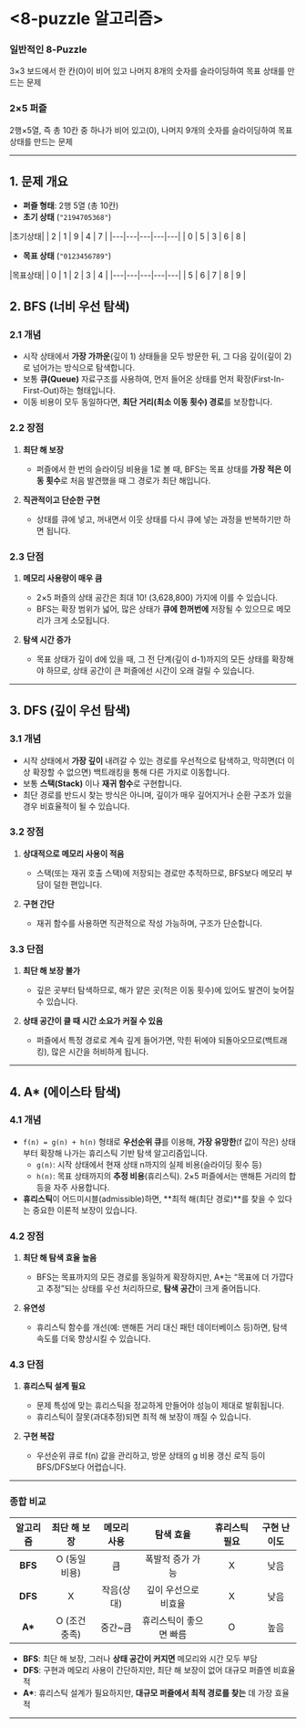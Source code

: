 # <8-puzzle 알고리즘>

### 일반적인 8-Puzzle
  3×3 보드에서 한 칸(0)이 비어 있고 나머지 8개의 숫자를 슬라이딩하여 목표 상태를 만드는 문제
### 2×5 퍼즐
  2행×5열, 즉 총 10칸 중 하나가 비어 있고(0), 나머지 9개의 숫자를 슬라이딩하여 목표 상태를 만드는 문제

---

## 1. 문제 개요

- **퍼즐 형태**: 2행 5열 (총 10칸)
- **초기 상태** (`"2194705368"`)
  
|초기상태|
| 2 | 1 | 9 | 4 | 7 |
|---|---|---|---|---|
| 0 | 5 | 3 | 6 | 8 |

- **목표 상태** (`"0123456789"`)
  
|목표상태|
| 0 | 1 | 2 | 3 | 4 |
|---|---|---|---|---|
| 5 | 6 | 7 | 8 | 9 |


## 2. BFS (너비 우선 탐색)

### 2.1 개념
- 시작 상태에서 **가장 가까운**(깊이 1) 상태들을 모두 방문한 뒤, 그 다음 깊이(깊이 2)로 넘어가는 방식으로 탐색합니다.
- 보통 **큐(Queue)** 자료구조를 사용하여, 먼저 들어온 상태를 먼저 확장(First-In-First-Out)하는 형태입니다.
- 이동 비용이 모두 동일하다면, **최단 거리(최소 이동 횟수) 경로**를 보장합니다.

### 2.2 장점
1. **최단 해 보장**  
   - 퍼즐에서 한 번의 슬라이딩 비용을 1로 볼 때, BFS는 목표 상태를 **가장 적은 이동 횟수**로 처음 발견했을 때 그 경로가 최단 해입니다.

2. **직관적이고 단순한 구현**  
   - 상태를 큐에 넣고, 꺼내면서 이웃 상태를 다시 큐에 넣는 과정을 반복하기만 하면 됩니다.

### 2.3 단점
1. **메모리 사용량이 매우 큼**  
   - 2×5 퍼즐의 상태 공간은 최대 10! (3,628,800) 가지에 이를 수 있습니다.  
   - BFS는 확장 범위가 넓어, 많은 상태가 **큐에 한꺼번에** 저장될 수 있으므로 메모리가 크게 소모됩니다.

2. **탐색 시간 증가**  
   - 목표 상태가 깊이 d에 있을 때, 그 전 단계(깊이 d-1)까지의 모든 상태를 확장해야 하므로, 상태 공간이 큰 퍼즐에선 시간이 오래 걸릴 수 있습니다.

---

## 3. DFS (깊이 우선 탐색)

### 3.1 개념
- 시작 상태에서 **가장 깊이** 내려갈 수 있는 경로를 우선적으로 탐색하고, 막히면(더 이상 확장할 수 없으면) 백트래킹을 통해 다른 가지로 이동합니다.
- 보통 **스택(Stack)** 이나 **재귀 함수**로 구현합니다.
- 최단 경로를 반드시 찾는 방식은 아니며, 깊이가 매우 깊어지거나 순환 구조가 있을 경우 비효율적이 될 수 있습니다.

### 3.2 장점
1. **상대적으로 메모리 사용이 적음**  
   - 스택(또는 재귀 호출 스택)에 저장되는 경로만 추적하므로, BFS보다 메모리 부담이 덜한 편입니다.

2. **구현 간단**  
   - 재귀 함수를 사용하면 직관적으로 작성 가능하며, 구조가 단순합니다.

### 3.3 단점
1. **최단 해 보장 불가**  
   - 깊은 곳부터 탐색하므로, 해가 얕은 곳(적은 이동 횟수)에 있어도 발견이 늦어질 수 있습니다.

2. **상태 공간이 클 때 시간 소요가 커질 수 있음**  
   - 퍼즐에서 특정 경로로 계속 깊게 들어가면, 막힌 뒤에야 되돌아오므로(백트래킹), 많은 시간을 허비하게 됩니다.

---

## 4. A* (에이스타 탐색)

### 4.1 개념
- `f(n) = g(n) + h(n)` 형태로 **우선순위 큐**를 이용해, **가장 유망한**(f 값이 작은) 상태부터 확장해 나가는 휴리스틱 기반 탐색 알고리즘입니다.
  - `g(n)`: 시작 상태에서 현재 상태 n까지의 실제 비용(슬라이딩 횟수 등)
  - `h(n)`: 목표 상태까지의 **추정 비용**(휴리스틱). 2×5 퍼즐에서는 맨해튼 거리의 합 등을 자주 사용합니다.
- **휴리스틱**이 어드미시블(admissible)하면, **최적 해(최단 경로)**를 찾을 수 있다는 중요한 이론적 보장이 있습니다.

### 4.2 장점
1. **최단 해 탐색 효율 높음**  
   - BFS는 목표까지의 모든 경로를 동일하게 확장하지만, A*는 “목표에 더 가깝다고 추정”되는 상태를 우선 처리하므로, **탐색 공간**이 크게 줄어듭니다.

2. **유연성**  
   - 휴리스틱 함수를 개선(예: 맨해튼 거리 대신 패턴 데이터베이스 등)하면, 탐색 속도를 더욱 향상시킬 수 있습니다.

### 4.3 단점
1. **휴리스틱 설계 필요**  
   - 문제 특성에 맞는 휴리스틱을 정교하게 만들어야 성능이 제대로 발휘됩니다.
   - 휴리스틱이 잘못(과대추정)되면 최적 해 보장이 깨질 수 있습니다.

2. **구현 복잡**  
   - 우선순위 큐로 f(n) 값을 관리하고, 방문 상태의 g 비용 갱신 로직 등이 BFS/DFS보다 어렵습니다.

---

### 종합 비교

| 알고리즘 | 최단 해 보장 | 메모리 사용 | 탐색 효율 | 휴리스틱 필요 | 구현 난이도 |
|:-------:|:---------:|:---------:|:------:|:---------:|:-------:|
| **BFS** | O (동일 비용) | 큼       | 폭발적 증가 가능 | X | 낮음 |
| **DFS** | X           | 작음(상대) | 깊이 우선으로 비효율 | X | 낮음 |
| **A\*** | O (조건 충족) | 중간~큼   | 휴리스틱이 좋으면 빠름 | O | 높음 |

- **BFS**: 최단 해 보장, 그러나 **상태 공간이 커지면** 메모리와 시간 모두 부담  
- **DFS**: 구현과 메모리 사용이 간단하지만, 최단 해 보장이 없어 대규모 퍼즐엔 비효율적  
- **A\***: 휴리스틱 설계가 필요하지만, **대규모 퍼즐에서 최적 경로를 찾는** 데 가장 효율적  

---


